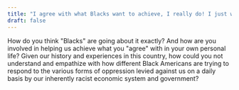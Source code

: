 ```yaml
---
title: "I agree with what Blacks want to achieve, I really do! I just wish they went about it differently."
draft: false
---
```


How do you think "Blacks" are going about it exactly? And how are you involved in helping us achieve what you "agree" with in your own personal life? Given our history and experiences in this country, how could you not understand and empathize with how different Black Americans are trying to respond to the various forms of oppression levied against us on a daily basis by our inherently racist economic system and government?


